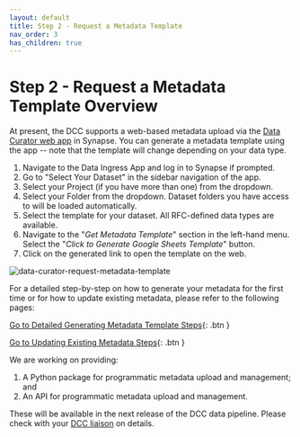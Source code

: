 ```yaml
---
layout: default
title: Step 2 - Request a Metadata Template
nav_order: 3
has_children: true
---
```


# Step 2 - Request a Metadata Template Overview

At present, the DCC supports a web-based metadata upload via the [Data Curator web app](https://www.synapse.org/#!Wiki:syn20681266/ENTITY) in Synapse. You can generate a metadata template using the app -- note that the template will change depending on your data type. 

1. Navigate to the Data Ingress App and log in to Synapse if prompted.
2. Go to "Select Your Dataset" in the sidebar navigation of the app. 
3. Select your Project (if you have more than one) from the dropdown.
4. Select your Folder from the dropdown. Dataset folders you have access to will be loaded automatically.
5. Select the template for your dataset. All RFC-defined data types are available.
6. Navigate to the "*Get Metadata Template*" section in the left-hand menu. Select the "*Click to Generate Google Sheets Template*" button. 
7. Click on the generated link to open the template on the web. 


![data-curator-request-metadata-template](https://user-images.githubusercontent.com/12868382/85980436-3fcfba80-b997-11ea-9bfe-470886e5de84.png)

For a detailed step-by-step on how to generate your metadata for the first time or for how to update existing metadata, please refer to the following pages:

[Go to Detailed Generating Metadata Template Steps](curate-metadata-first-time){: .btn }

[Go to Updating Existing Metadata Steps](update-existing-metadata){: .btn }

We are working on providing: 
   
   1. A Python package for programmatic metadata upload and management; 
   and 
   2. An API for programmatic metadata upload and management. 
   
   These will be available in the next release of the DCC data pipeline. Please check with your [DCC liaison](dcc-liaison) on details.

